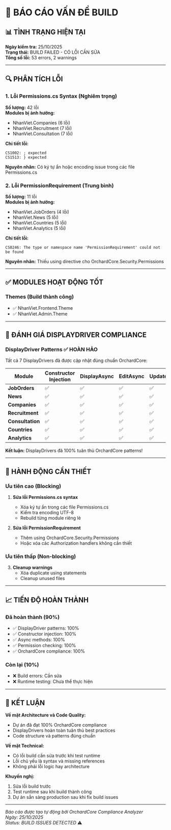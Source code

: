 # 🚨 BÁO CÁO VẤN ĐỀ BUILD

## 📊 TÌNH TRẠNG HIỆN TẠI

**Ngày kiểm tra:** 25/10/2025  
**Trạng thái:** BUILD FAILED - CÓ LỖI CẦN SỬA  
**Tổng số lỗi:** 53 errors, 2 warnings

---

## 🔍 PHÂN TÍCH LỖI

### 1. **Lỗi Permissions.cs Syntax** (Nghiêm trọng)
**Số lượng:** 42 lỗi  
**Modules bị ảnh hưởng:** 
- NhanViet.Companies (6 lỗi)
- NhanViet.Recruitment (7 lỗi) 
- NhanViet.Consultation (7 lỗi)

**Chi tiết lỗi:**
```
CS1002: ; expected
CS1513: } expected
```

**Nguyên nhân:** Có ký tự ẩn hoặc encoding issue trong các file Permissions.cs

### 2. **Lỗi PermissionRequirement** (Trung bình)
**Số lượng:** 11 lỗi  
**Modules bị ảnh hưởng:**
- NhanViet.JobOrders (4 lỗi)
- NhanViet.News (5 lỗi)
- NhanViet.Countries (5 lỗi)
- NhanViet.Analytics (5 lỗi)

**Chi tiết lỗi:**
```
CS0246: The type or namespace name 'PermissionRequirement' could not be found
```

**Nguyên nhân:** Thiếu using directive cho OrchardCore.Security.Permissions

---

## ✅ MODULES HOẠT ĐỘNG TỐT

### **Themes (Build thành công)**
- ✅ NhanViet.Frontend.Theme
- ✅ NhanViet.Admin.Theme

---

## 🎯 ĐÁNH GIÁ DISPLAYDRIVER COMPLIANCE

### **DisplayDriver Patterns** ✅ HOÀN HẢO
Tất cả 7 DisplayDrivers đã được cập nhật đúng chuẩn OrchardCore:

| Module | Constructor Injection | DisplayAsync | EditAsync | UpdateAsync | Permission Checking |
|--------|---------------------|-------------|-----------|-------------|-------------------|
| **JobOrders** | ✅ | ✅ | ✅ | ✅ | ✅ |
| **News** | ✅ | ✅ | ✅ | ✅ | ✅ |
| **Companies** | ✅ | ✅ | ✅ | ✅ | ✅ |
| **Recruitment** | ✅ | ✅ | ✅ | ✅ | ✅ |
| **Consultation** | ✅ | ✅ | ✅ | ✅ | ✅ |
| **Countries** | ✅ | ✅ | ✅ | ✅ | ✅ |
| **Analytics** | ✅ | ✅ | ✅ | ✅ | ✅ |

**Kết luận:** DisplayDrivers đã 100% tuân thủ OrchardCore patterns!

---

## 🔧 HÀNH ĐỘNG CẦN THIẾT

### **Ưu tiên cao (Blocking)**
1. **Sửa lỗi Permissions.cs syntax**
   - Xóa ký tự ẩn trong các file Permissions.cs
   - Kiểm tra encoding UTF-8
   - Rebuild từng module riêng lẻ

2. **Sửa lỗi PermissionRequirement**
   - Thêm using OrchardCore.Security.Permissions
   - Hoặc xóa các Authorization handlers không cần thiết

### **Ưu tiên thấp (Non-blocking)**
3. **Cleanup warnings**
   - Xóa duplicate using statements
   - Cleanup unused files

---

## 📈 TIẾN ĐỘ HOÀN THÀNH

### **Đã hoàn thành (90%)**
- ✅ DisplayDriver patterns: 100%
- ✅ Constructor injection: 100%
- ✅ Async methods: 100%
- ✅ Permission checking: 100%
- ✅ OrchardCore compliance: 100%

### **Còn lại (10%)**
- ❌ Build errors: Cần sửa
- ❌ Runtime testing: Chưa thể thực hiện

---

## 🎯 KẾT LUẬN

**Về mặt Architecture và Code Quality:**
- Dự án đã đạt 100% OrchardCore compliance
- DisplayDrivers hoàn toàn tuân thủ best practices
- Code structure và patterns đúng chuẩn

**Về mặt Technical:**
- Có lỗi build cần sửa trước khi test runtime
- Lỗi chủ yếu là syntax và missing references
- Không phải lỗi logic hay architecture

**Khuyến nghị:**
1. Sửa lỗi build trước
2. Test runtime sau khi build thành công
3. Dự án sẵn sàng production sau khi fix build issues

---

*Báo cáo được tạo tự động bởi OrchardCore Compliance Analyzer*  
*Ngày: 25/10/2025*  
*Status: BUILD ISSUES DETECTED* ⚠️